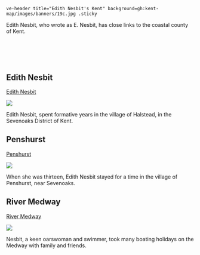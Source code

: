 `ve-header title="Edith Nesbit's Kent" background=gh:kent-map/images/banners/19c.jpg .sticky`

Edith Nesbit, who wrote as E. Nesbit, has close links to the coastal county of Kent.

# &nbsp;
<param class="cards">

## Edith Nesbit

[Edith Nesbit](/nesbit/nesbit-biography)

![](https://raw.githubusercontent.com/kent-map/images/main/thumbnails/edith_nesbit1.jpg)

Edith Nesbit, spent formative years in the village of Halstead, in the Sevenoaks District of Kent.

## Penshurst

[Penshurst](/nesbit/nesbit-penshurst)

![](https://raw.githubusercontent.com/kent-map/images/main/thumbnails/nesbit_Penshurst.jpg)

When she was thirteen, Edith Nesbit stayed for a time in the village of Penshurst, near Sevenoaks. 

## River Medway

[River Medway](/nesbit/nesbit-river-medway)

![](https://raw.githubusercontent.com/kent-map/images/main/thumbnails/children_Edith_Nesbit.jpg)

Nesbit, a keen oarswoman and swimmer, took many boating holidays on the Medway with family and friends.

